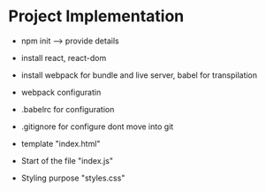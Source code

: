<!-- https://github.com/atishbagate/ReactAppUsingWebpack/blob/main/package.json -->


# Project Implementation

- npm init --> provide details

- install react, react-dom
- install webpack for bundle and live server, babel for transpilation
- webpack configuratin
- .babelrc for configuration
- .gitignore for configure dont move into git
- template "index.html"
- Start of the file "index.js"
- Styling purpose "styles.css"
